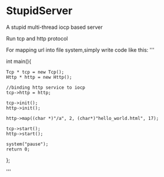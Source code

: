 # StupidServer

A stupid multi-thread iocp based server

Run tcp and http protocol

For mapping url into file system,simply write code like this:
'''

int main(){

	Tcp * tcp = new Tcp();
	Http * http = new Http();

	//binding http service to iocp
	tcp->http = http;

	tcp->init();
	http->init();

	http->map((char *)"/a", 2, (char*)"hello_world.html", 17);

	tcp->start();
	http->start();

	system("pause");
	return 0;
};

'''
